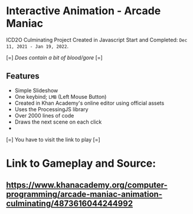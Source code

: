 # Interactive Animation - Arcade Maniac
ICD2O Culminating Project Created in Javascript
Start and Completed: `Dec 11, 2021 - Jan 19, 2022`.

[=] *Does contain a bit of blood/gore* [=]

## Features
* Simple Slideshow
* One keybind; `LMB` (Left Mouse Button)
* Created in Khan Academy's online editor using official assets
* Uses the ProcessingJS library
* Over 2000 lines of code
* Draws the next scene on each click
* 
[=] You have to visit the link to play [=]

# Link to Gameplay and Source:
## https://www.khanacademy.org/computer-programming/arcade-maniac-animation-culminating/4873616044244992






